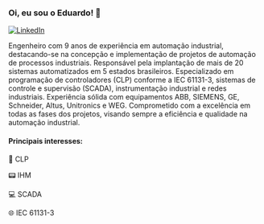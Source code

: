 
### Oi, eu sou o Eduardo! 👋

[![LinkedIn](https://img.shields.io/badge/LinkedIn-0077B5?style=for-the-badge&logo=linkedin&logoColor=white)](https://www.linkedin.com/in/eduardo-figueiredo-autoind/)

Engenheiro com 9 anos de experiência em automação industrial, destacando-se na concepção e implementação de projetos de automação de processos industriais. Responsável pela implantação de mais de 20 sistemas automatizados em 5 estados brasileiros. Especializado em programação de controladores (CLP) conforme a IEC 61131-3, sistemas de controle e supervisão (SCADA), instrumentação industrial e redes industriais. Experiência sólida com equipamentos ABB, SIEMENS, GE, Schneider, Altus, Unitronics e WEG. Comprometido com a excelência em todas as fases dos projetos, visando sempre a eficiência e qualidade na automação industrial.

#### Principais interesses:

:electric_plug: CLP

:pager: IHM

:computer: SCADA

:globe_with_meridians: IEC 61131-3
